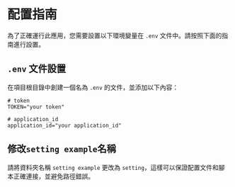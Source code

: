 # 配置指南

為了正確運行此應用，您需要設置以下環境變量在 `.env` 文件中。請按照下面的指南進行設置。

## `.env` 文件設置

在項目根目錄中創建一個名為 `.env` 的文件，並添加以下內容：

```plaintext
# token
TOKEN="your token"  

# application_id
application_id="your application_id"  
```
## 修改`setting example`名稱
請將資料夾名稱 `setting example` 更改為 `setting`，這樣可以保證配置文件和腳本正確連接，並避免路徑錯誤。